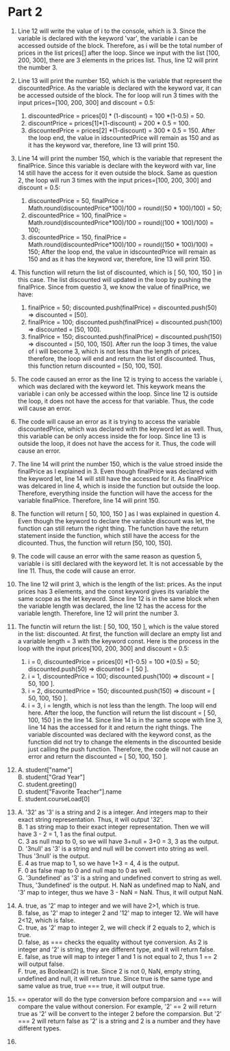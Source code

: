 # Part 2 
1. Line 12 will write the value of i to the console, which is 3. Since the variable is declared with the keyword 'var', the variable i can be accessed outside of the block. Therefore, as i will be the total number of prices in the list prices[] after the loop. Since we input with the list [100, 200, 300], there are 3 elements in the prices list. Thus, line 12 will print the number 3. 


2. Line 13 will print the number 150, which is the variable that represent the discountedPrice. As the variable is declared with the keyword var, it can be accessed outside of the block. The for loop will run 3 times with the input prices=[100, 200, 300] and discount = 0.5:
   1. discountedPrice = prices[0] * (1-discount) = 100 *(1-0.5) = 50.
   2. discountPrice = prices[1]*(1-discount) = 200 * 0.5 = 100.
   3. discountedPrice = prices[2] *(1-discount) = 300 * 0.5 = 150. 
After the loop end, the value in idscountedPrice will remain as 150 and as it has the keyword var, therefore, line 13 will print 150.

3. Line 14 will print the number 150, which is the variable that represent the finalPrice. Since this variable is declare with the keyword with var, line 14 still have the access for it even outside the block. Same as question 2, the loop will run 3 times with the input prices=[100, 200, 300] and discount = 0.5:
   1. discountedPrice = 50, finalPrice = Math.round(discountedPrice*100)/100 = round((50 * 100)/100) = 50;
   2. discountedPrice = 100, finalPrice = Math.round(discountedPrice*100)/100 = round((100 * 100)/100) = 100;
   3. discountedPrice = 150, finalPrice = Math.round(discountedPrice*100)/100 = round((150 * 100)/100) = 150;
After the loop end, the value in idscountedPrice will remain as 150 and as it has the keyword var, therefore, line 13 will print 150.

4. This function will return the list of discounted, which is [ 50, 100, 150 ] in this case. The list discounted will updated in the loop by pushing the finalPrice. Since from questio 3, we know the value of finalPrice, we have: 
   1. finalPrice = 50; discounted.push(finalPrice) = discounted.push(50) => discounted = [50].
   2. finalPrice = 100; discounted.push(finalPrice) = discounted.push(100) => discounted = [50, 100].
   3.  finalPrice = 150; discounted.push(finalPrice) = discounted.push(150) => discounted = [50, 100, 150]. 
After run the loop 3 times, the value of i will become 3, which is not less than the length of prices, therefore, the loop will end and return the list of discounted. Thus, this function return discounted = [50, 100, 150]. 

5. The code caused an error as the line 12 is trying to access the variable i, which was declared with the keyword let. This keywork means the variable i can only be accessed within the loop. Since line 12 is outside the loop, it does not have the access for that variable. Thus, the code will cause an error. 

6. The code will cause an error as it is trying to access the variable discountedPrice, which was declared with the keyword let as well. Thus, this variable can be only access inside the for loop. Since line 13 is outside the loop, it does not have the access for it. Thus, the code will cause an error. 

7. The line 14 will print the number 150, which is the value stroed inside the finalPrice as I explained in 3. Even though finalPrice was declared with the keyword let, line 14 will still have the accessed for it. As finalPrice was delcared in line 4, which is inside the function but outside the loop. Therefore, everything inside the function will have the access for the variable finalPrice. Therefore, line 14 will print 150. 

8. The function will return [ 50, 100, 150 ] as I was explained in question 4. Even though the keyword to declare the variable discount was let, the function can still return the right thing. The function have the return statement inside the function, which still have the access for the dicounted. Thus, the function will return [50, 100, 150]. 

9. The code will cause an error with the same reason as question 5, variable i is sitll declared with the keyword let. It is not accessable by the line 11. Thus, the code will cause an error. 

10. The line 12 will print 3, which is the length of the list: prices. As the input prices has 3 eilements, and the const keyword gives its variable the same scope as the let keyword. Since line 12 is in the same block when the variable length was declared, the line 12 has the access for the variable length. Therefore, line 12 will print the number 3. 

11. The functin will return the list: [ 50, 100, 150 ], which is the value stored in the list: discounted. At first, the function will declare an empty list and a variable length = 3 with the keyword const. Here is the process in the loop with the input prices[100, 200, 300] and discount = 0.5:
    1. i = 0, discountedPrice = prices[0] *(1-0.5) = 100 *(0.5) = 50; discounted.push(50) => dicounted = [ 50 ].
    2. i = 1, discountedPrice = 100; discounted.push(100) => discount = [ 50, 100 ].
    3. i = 2, discountedPrice = 150; discounted.push(150) => discount = [ 50, 100, 150 ]. 
    4. i = 3, i = length, which is not less than the length. The loop will end here. 
After the loop, the function will return the list discount = [ 50, 100, 150 ] in the line 14. Since line 14 is in the same scope with line 3, line 14 has the accessed for it and return the right things. The variable discounted was declared with the keyword const, as the function did not try to change the elements in the discounted beside just calling the push function. Therefore, the code will not cause an error and return the discounted = [ 50, 100, 150 ].

12. A. student["name"] <br>
    B. student["Grad Year"] <br>
    C. student.greeting() <br>
    D. student["Favorite Teacher"].name <br>
    E. student.courseLoad[0]

13. A. '32' as '3' is a string and 2 is a integer. And integers map to their exact string representation. Thus, it will output '32'. <br>
    B. 1 as string map to their exact integer representation. Then we will have 3 - 2 = 1, 1 as the final output. <br>
    C. 3 as null map to 0, so we will have 3+null = 3+0 = 3, 3 as the output. <br>
    D. '3null' as '3' is a string and null will be convert into string as well. Thus '3null' is the output. <br>
    E. 4 as true map to 1, so we have 1+3 = 4, 4 is the output. <br>
    F. 0 as false map to 0 and null map to 0 as well. <br>
    G. '3undefined' as '3' is a string and undefined convert to string as well. Thus, '3undefined' is the output.
    H. NaN as undefined map to NaN, and '3' map to integer, thus we have 3 - NaN = NaN. Thus, it will output NaN. 

14. A. true, as '2' map to integer and we will have 2>1, which is true. <br>
    B. false, as '2' map to integer 2 and '12' map to integer 12. We will have 2<12, which is false. <br>
    C. true, as '2' map to integer 2, we will check if 2 equals to 2, which is true. <br>
    D. false, as === checks the equality without tye conversion. As 2 is integer and '2' is string, they are different type, and it will return false. <br>
    E. false, as true will map to integer 1 and 1 is not equal to 2, thus 1 == 2 will output false. <br>
    F. true, as Boolean(2) is true. Since 2 is not 0, NaN, empty string, undefined and null, it will return true. Since true is the same type and same value as true, true === true, it will output true. 

15. == operator will do the type conversion before comparsion and === will compare the value without conersion. For example, '2' == 2 will return true as '2' will be convert to the integer 2 before the comparsion. But '2' === 2 will return false as '2' is a string and 2 is a number and they have different types. 

16. 